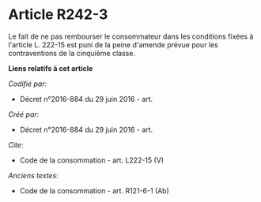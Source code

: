 # Article R242-3

Le fait de ne pas rembourser le consommateur dans les conditions fixées à l'article L. 222-15 est puni de la peine d'amende
prévue pour les contraventions de la cinquième classe.

**Liens relatifs à cet article**

_Codifié par_:

  - Décret n°2016-884 du 29 juin 2016 - art.

_Créé par_:

  - Décret n°2016-884 du 29 juin 2016 - art.

_Cite_:

  - Code de la consommation - art. L222-15 (V)

_Anciens textes_:

  - Code de la consommation - art. R121-6-1 (Ab)
